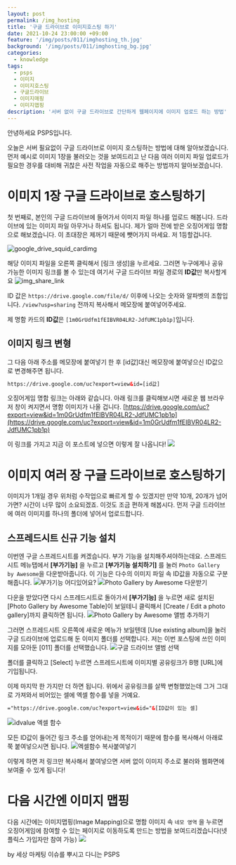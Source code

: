 ```yaml
---
layout: post
permalink: /img_hosting
title: '구글 드라이브로 이미지호스팅 하기'
date: 2021-10-24 23:00:00 +09:00
feature: '/img/posts/011/imghosting_th.jpg'
background: '/img/posts/011/imghosting_bg.jpg'
categories:
  - knowledge
tags:
  - psps
  - 이미지
  - 이미지호스팅
  - 구글드라이브
  - 이미지매핑
  - 이미지맵핑
description: '서버 없이 구글 드라이브로 간단하게 웹페이지에 이미지 업로드 하는 방법'
---
```


안녕하세요 PSPS입니다.

오늘은 서버 필요없이 구글 드라이브로 이미지 호스팅하는 방법에 대해 알아보겠습니다. 먼저 예시로 이미지 1장을 불러오는 것을 보여드리고 난 다음 여러 이미지 파일 업로드가 필요한 경우를 대비해 귀찮은 사전 작업을 자동으로 해주는 방법까지 알아보겠습니다.

# 이미지 1장 구글 드라이브로 호스팅하기
첫 번째로, 본인의 구글 드라이브에 들어가서 이미지 파일 하나를 업로드 해봅니다. 드라이브에 있는 이미지 파일 아무거나 하셔도 됩니다. 제가 얼마 전에 받은 오징어게임 명함으로 해보겠습니다. 이 초대장은 제꺼기 때문에 뺏어가지 마세요. 저 1등할겁니다.


![google_drive_squid_cardimg](/img/posts/011/squidcard_rightclick.jpg)

해당 이미지 파일을 오른쪽 클릭해서 [링크 생성]을 누르세요. 그러면 누구에게나 공유 가능한 이미지 링크를 볼 수 있는데 여기서 구글 드라이브 파일 경로의 **ID값**만 복사할게요
![img_share_link](/img/posts/011/share_img.jpg)


ID 값은 `https://drive.google.com/file/d/` 이후에 나오는 숫자와 알파벳의 조합입니다. `/view?usp=sharing` 전까지 복사해서 메모장에 붙여넣어주세요.

제 명함 카드의 **ID값**은 `[1m0GrUdfm1fEIBVR04LR2-JdfUMC1pb1p]`입니다.

## 이미지 링크 변형
그 다음 아래 주소를 메모장에 붙여넣기 한 후 [id값]대신 메모장에 붙여넣으신 ID값으로 변경해주면 됩니다.

```html
https://drive.google.com/uc?export=view&id=[id값]
```

오징어게임 명함 링크는 아래와 같습니다. 아래 링크를 클릭해보시면 새로운 웹 브라우저 창이 켜지면서 명함 이미지가 나올 겁니다.
[https://drive.google.com/uc?export=view&id=1m0GrUdfm1fEIBVR04LR2-JdfUMC1pb1p](https://drive.google.com/uc?export=view&id=1m0GrUdfm1fEIBVR04LR2-JdfUMC1pb1p)

이 링크를 가지고 지금 이 포스트에 넣으면 이렇게 잘 나옵니다!
<img src= 'https://drive.google.com/uc?export=view&id=1m0GrUdfm1fEIBVR04LR2-JdfUMC1pb1p'>

# 이미지 여러 장 구글 드라이브로 호스팅하기
이미지가 1개일 경우 위처럼 수작업으로 빠르게 할 수 있겠지만 만약 10개, 20개가 넘어가면? 시간이 너무 많이 소요되겠죠. 이것도 조금 편하게 해봅시다. 먼저 구글 드라이브에 여러 이미지를 하나의 폴더에 넣어서 업로드합니다.

## 스프레드시트 신규 기능 설치
이번엔 구글 스프레드시트를 켜겠습니다. 부가 기능을 설치해주셔야하는데요. 스프레드시트 메뉴탭에서 **[부가기능]** 을 누르고 **[부가기능 설치하기]** 를 눌러 `Photo Gallery by Awesome`을 다운받아줍니다. 이 기능은 다수의 이미지 파일 속 ID값을 자동으로 구분해줍니다.
![부가기능 어디있어요?](/img/posts/011/add_function.jpg)
![Photo Gallery by Awesome 다운받기](/img/posts/011/photogallery.jpg)

다운을 받았다면 다시 스프레드시트로 돌아가서 **[부가기능]** 을 누르면 새로 설치된 [Photo Gallery by Awesome Table]이 보일테니 클릭해서 [Create / Edit a photo gallery]까지 클릭하면 됩니다.
![Photo Gallery by Awesome 앨범 추가하기](/img/posts/011/photo_gallery_depth.jpg)

그러면 스프레드시트 오른쪽에 새로운 메뉴가 보일텐데 [Use existing album]을 눌러 구글 드라이브에 업로드해 둔 이미지 폴더를 선택합니다. 저는 이번 포스팅에 쓰인 이미지를 모아둔 [011] 폴더를 선택했습니다.
![구글 드라이브 앨범 선택](/img/posts/011/photo_select.jpg)

폴더를 클릭하고 [Select] 누르면 스프레드시트에 이미지별 공유링크가 B행 [URL]에 기입됩니다.

이제 마지막 한 가지만 더 하면 됩니다. 위에서 공유링크를 살짝 변형했었는데 그거 그대로 가져와서 비어있는 셀에 엑셀 함수를 넣을 거예요.
```html
="https://drive.google.com/uc?export=view&id="&[ID값이 있는 셀]
```
![idvalue 엑셀 함수](/img/posts/011/idvalue.jpg)

모든 ID값이 들어간 링크 주소를 얻어내는게 목적이기 때문에 함수를 복사해서 아래로 쭉 붙여넣으시면 됩니다.
![엑셀함수 복사붙여넣기](/img/posts/011/idvalue_result.jpg)

이렇게 하면 저 링크만 복사해서 붙여넣으면 서버 없이 이미지 주소로 불러와 웹화면에 보여줄 수 있게 됩니다!

# 다음 시간엔 이미지 맵핑
다음 시간에는 이미지맵핑(Image Mapping)으로 명함 이미지 속 `네모 영역` 을 누르면 오징어게임에 참여할 수 있는 페이지로 이동하도록 만드는 방법을 보여드리겠습니다(넷플릭스 가입자만 참여 가능)
<img src= 'https://drive.google.com/uc?export=view&id=1m0GrUdfm1fEIBVR04LR2-JdfUMC1pb1p' usemap="#squid" >
<map name="squid" id="squid">
<area shape="rect" coords="0, 0, 200, 200" href="https://www.netflix.com/title/81040344">
</map>


by 세상 마케팅 이슈를 뿌시고 다니는 PSPS
